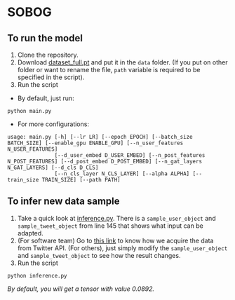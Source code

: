 # SOBOG

## To run the model

1. Clone the repository.
2. Download [dataset_full.pt](https://drive.google.com/file/d/1ET_PUcza8DNFLC03HrEGeVt50_RzjfMM/view?usp=sharing) and put it in the `data` folder. (If you put on other folder or want to rename the file, `path` variable is required to be specified in the script).
3. Run the script
- By default, just run:

```
python main.py
```

- For more configurations:

```
usage: main.py [-h] [--lr LR] [--epoch EPOCH] [--batch_size BATCH_SIZE] [--enable_gpu ENABLE_GPU] [--n_user_features N_USER_FEATURES]
               [--d_user_embed D_USER_EMBED] [--n_post_features N_POST_FEATURES] [--d_post_embed D_POST_EMBED] [--n_gat_layers N_GAT_LAYERS] [--d_cls D_CLS]   
               [--n_cls_layer N_CLS_LAYER] [--alpha ALPHA] [--train_size TRAIN_SIZE] [--path PATH]
```

## To infer new data sample
1. Take a quick look at [inference.py](https://github.com/hcmut-epfl/SOBOG/blob/experiment/inference.py). There is a `sample_user_object` and `sample_tweet_object` from line 145 that shows what input can be adapted.
2. (For software team) Go to [this link](https://docs.google.com/document/d/1nSw99q2fQl4nlPRwjGq8z8Qv_ueSoIJQK6C5wuaxLcE/edit?usp=sharing) to know how we acquire the data from Twitter API. (For others), just simply modify the `sample_user_object` and `sample_tweet_object` to see how the result changes.
3. Run the script
```
python inference.py
```

*By default, you will get a tensor with value 0.0892.*
